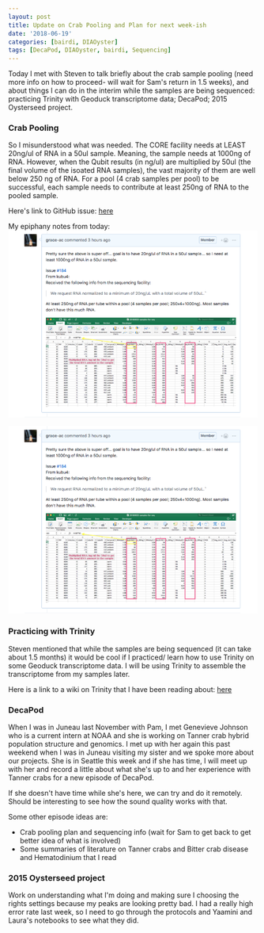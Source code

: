 ```yaml
---
layout: post
title: Update on Crab Pooling and Plan for next week-ish
date: '2018-06-19'
categories: [bairdi, DIAOyster]
tags: [DecaPod, DIAOyster, bairdi, Sequencing]
---
```

Today I met with Steven to talk briefly about the crab sample pooling (need more info on how to proceed- will wait for Sam's return in 1.5 weeks), and about things I can do in the interim while the samples are being sequenced: practicing Trinity with Geoduck transcriptome data; DecaPod; 2015 Oysterseed project. 

### Crab Pooling

So I misunderstood what was needed. The CORE facility needs at LEAST 20ng/ul of RNA in a 50ul sample. Meaning, the sample needs at 1000ng of RNA. However, when the Qubit results (in ng/ul) are multiplied by 50ul (the final volume of the isoated RNA samples), the vast majority of them are well below 250 ng of RNA. For a pool (4 crab samples per pool) to be successful, each sample needs to contribute at least 250ng of RNA to the pooled sample. 

Here's link to GitHub issue: [here](https://github.com/RobertsLab/resources/issues/285)

My epiphany notes from today:    
![](https://github.com/grace-ac/grace-ac.github.io/blob/master/notebook-images/20180619-notes.png)

![img](../notebook-images/20180619-notes.png)


### Practicing with Trinity

Steven mentioned that while the samples are being sequenced (it can take about 1.5 months) it would be cool if I practiced/ learn how to use Trinity on some Geoduck transcriptome data. I will be using Trinity to assemble the transcriptome from my samples later.

Here is a link to a wiki on Trinity that I have been reading about: [here](https://github.com/trinityrnaseq/trinityrnaseq/wiki)

### DecaPod

When I was in Juneau last November with Pam, I met Genevieve Johnson who is a current intern at NOAA and she is working on Tanner crab hybrid population structure and genomics. I met up with her again this past weekend when I was in Juneau visiting my sister and we spoke more about our projects. She is in Seattle this week and if she has time, I will meet up with her and record a little about what she's up to and her experience with Tanner crabs for a new episode of DecaPod.

If she doesn't have time while she's here, we can try and do it remotely. Should be interesting to see how the sound quality works with that.

Some other episode ideas are:   
- Crab pooling plan and sequencing info (wait for Sam to get back to get better idea of what is involved)
- Some summaries of literature on Tanner crabs and Bitter crab disease and Hematodinium that I read

### 2015 Oysterseed project

Work on understanding what I'm doing and making sure I choosing the rights settings because my peaks are looking pretty bad. I had a really high error rate last week, so I need to go through the protocols and Yaamini and Laura's notebooks to see what they did.

